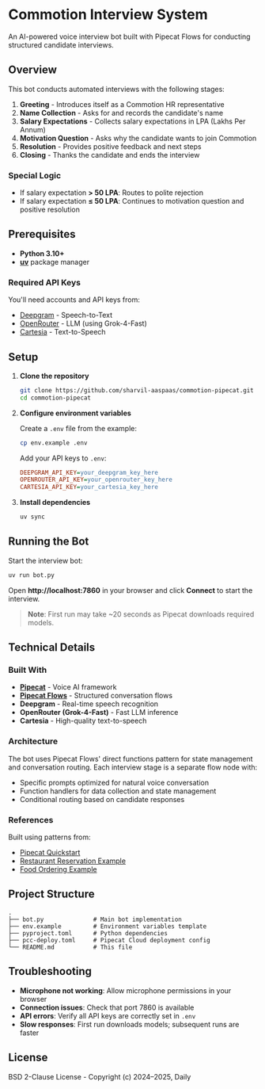 # Commotion Interview System

An AI-powered voice interview bot built with Pipecat Flows for conducting structured candidate interviews.

## Overview

This bot conducts automated interviews with the following stages:

1. **Greeting** - Introduces itself as a Commotion HR representative
2. **Name Collection** - Asks for and records the candidate's name
3. **Salary Expectations** - Collects salary expectations in LPA (Lakhs Per Annum)
4. **Motivation Question** - Asks why the candidate wants to join Commotion
5. **Resolution** - Provides positive feedback and next steps
6. **Closing** - Thanks the candidate and ends the interview

### Special Logic

- If salary expectation **> 50 LPA**: Routes to polite rejection
- If salary expectation **≤ 50 LPA**: Continues to motivation question and positive resolution

## Prerequisites

- **Python 3.10+**
- **[uv](https://docs.astral.sh/uv/)** package manager

### Required API Keys

You'll need accounts and API keys from:

- [Deepgram](https://console.deepgram.com/signup) - Speech-to-Text
- [OpenRouter](https://openrouter.ai/) - LLM (using Grok-4-Fast)
- [Cartesia](https://play.cartesia.ai/sign-up) - Text-to-Speech

## Setup

1. **Clone the repository**

   ```bash
   git clone https://github.com/sharvil-aaspaas/commotion-pipecat.git
   cd commotion-pipecat
   ```

2. **Configure environment variables**

   Create a `.env` file from the example:

   ```bash
   cp env.example .env
   ```

   Add your API keys to `.env`:

   ```ini
   DEEPGRAM_API_KEY=your_deepgram_key_here
   OPENROUTER_API_KEY=your_openrouter_key_here
   CARTESIA_API_KEY=your_cartesia_key_here
   ```

3. **Install dependencies**

   ```bash
   uv sync
   ```

## Running the Bot

Start the interview bot:

```bash
uv run bot.py
```

Open **http://localhost:7860** in your browser and click **Connect** to start the interview.

> **Note**: First run may take ~20 seconds as Pipecat downloads required models.

## Technical Details

### Built With

- **[Pipecat](https://github.com/pipecat-ai/pipecat)** - Voice AI framework
- **[Pipecat Flows](https://github.com/pipecat-ai/pipecat-flows)** - Structured conversation flows
- **Deepgram** - Real-time speech recognition
- **OpenRouter (Grok-4-Fast)** - Fast LLM inference
- **Cartesia** - High-quality text-to-speech

### Architecture

The bot uses Pipecat Flows' direct functions pattern for state management and conversation routing. Each interview stage is a separate flow node with:

- Specific prompts optimized for natural voice conversation
- Function handlers for data collection and state management
- Conditional routing based on candidate responses

### References

Built using patterns from:
- [Pipecat Quickstart](https://github.com/pipecat-ai/pipecat/blob/main/examples/quickstart/bot.py)
- [Restaurant Reservation Example](https://github.com/pipecat-ai/pipecat-flows/blob/main/examples/restaurant_reservation.py)
- [Food Ordering Example](https://github.com/pipecat-ai/pipecat-flows/blob/main/examples/food_ordering.py)

## Project Structure

```
.
├── bot.py              # Main bot implementation
├── env.example         # Environment variables template
├── pyproject.toml      # Python dependencies
├── pcc-deploy.toml     # Pipecat Cloud deployment config
└── README.md           # This file
```

## Troubleshooting

- **Microphone not working**: Allow microphone permissions in your browser
- **Connection issues**: Check that port 7860 is available
- **API errors**: Verify all API keys are correctly set in `.env`
- **Slow responses**: First run downloads models; subsequent runs are faster

## License

BSD 2-Clause License - Copyright (c) 2024–2025, Daily
